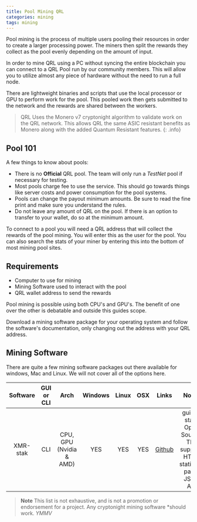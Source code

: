 ```yaml
---
title: Pool Mining QRL 
categories: mining
tags: mining
---
```


Pool mining is the process of multiple users pooling their resources in order to create a larger processing power. The miners then split the rewards they collect as the pool evenly depending on the amount of input.

In order to mine QRL using a PC without syncing the entire blockchain you can connect to a QRL Pool run by our community members. This will allow you to utilize almost any piece of hardware without the need to run a full node. 

There are lightweight binaries and scripts that use the local processor or GPU to perform work for the pool. This pooled work then gets submitted to the network and the rewards are shared between the workers.

> QRL Uses the Monero v7 cryptonight algorithm to validate work on the QRL network. This allows QRL the same ASIC resistant benefits as Monero along with the added Quantum Resistant features.
{: .info}

## Pool 101


A few things to know about pools:

* There is no **Official** QRL pool. The team will only run a *TestNet* pool if necessary for testing.
* Most pools charge fee to use the service. This should go towards things like server costs and power consumption for the pool systems.
* Pools can change the payout minimum amounts. Be sure to read the fine print and make sure you understand the rules.
* Do not leave any amount of QRL on the pool. If there is an option to transfer to your wallet, do so at the minimum amount.

To connect to a pool you will need a QRL address that will collect the rewards of the pool mining. You will enter this as the user for the pool. You can also search the stats of your miner by entering this into the bottom of most mining pool sites.

## Requirements

- Computer to use for mining
- Mining Software used to interact with the pool
- QRL wallet address to send the rewards

Pool mining is possible using both CPU's and GPU's. The benefit of one over the other is debatable and outside this guides scope.

Download a mining software package for your operating system and follow the software's documentation, only changing out the address with your QRL address.

## Mining Software

There are quite a few mining software packages out there available for windows, Mac and Linux. We will not cover all of the options here. 

| Software      | GUI or CLI | Arch | Windows     | Linux |  OSX   |  Links | Notes	|
|:-------------:|:--:|:-----:|:-----------:|:-----:|:------:|:------:|:-------:|
|   XMR-stak    | CLI	|	CPU, GPU (Nvidia & AMD) |  YES     |  YES     |  YES      | [Github](https://github.com/fireice-uk/xmr-stak/releases) | guided start, Open Source, TLS support, HTML statistics page, JSON API	|


> **Note** This list is not exhaustive, and is not a promotion or endorsement for a project. Any cryptonight mining software \*should work. *YMMV*






